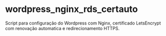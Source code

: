 # wordpress_nginx_rds_certauto
Script para configuração do Wordpress com Nginx, certificado LetsEncrypt com renovação automatica e redirecionamento HTTPS.
